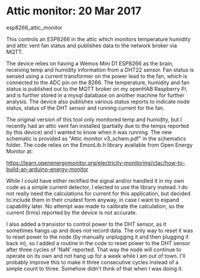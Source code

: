 # Attic monitor: 20 Mar 2017

esp8266_attic_monitor

This controls an ESP8266 in the attic which monitors temperature humidity and attic vent fan status and publishes data to the network broker via MQTT.

The device relies on having a Wemos Mini D1 ESP8266 as the brain, receiving temp and humidity information from a DHT22 sensor.  Fan status is sensed using a current transformer on the power lead to the fan, which is connected to the ADC pin on the 8266.  The temperature, humidity and fan status is published out to the MQTT broker on my openHAB Raspberry Pi, and is further stored in a mysql database on another machine for further analysis.  The device also publishes various status reports to indicate node status, status of the DHT sensor and running current for the fan.

The original version of this tool only monitored temp and humidity, but I recently had an attic vent fan installed (partially due to the temps reported by this device) and I wanted to know when it was running.  The new schematic is provided as "Attic monitor v3_schem.pdf" in the schematics folder.  The code relies on the EmonLib.h library available from Open Energy Monitor at:

https://learn.openenergymonitor.org/electricity-monitoring/ctac/how-to-build-an-arduino-energy-monitor

While I could have either rectified the signal and/or handled it in my own code as a simple current detector, I elected to use the library instead.  I do not really need the calculations for current for this application, but decided to include them in their crudest form anyway, in case I want to expand capability later.  No attempt was made to calibrate the calculation, so the current (Irms) reported by the device is not accurate.

I also added a transistor to control power to the DHT sensor, as it sometimes hangs up and does not record data.  The only way to reset it was to reset power to the node (by manually unplugging it and then plugging it back in), so I added a routine in the code to reset power to the DHT sensor after three cycles of 'NaN' reported.  That way the node will continue to operate on its own and not hang up for a week while I am out of town.  I'll probably improve this to make it three consecutive cycles instead of a simple count to three.  Somehow didn't think of that when I was doing it.


